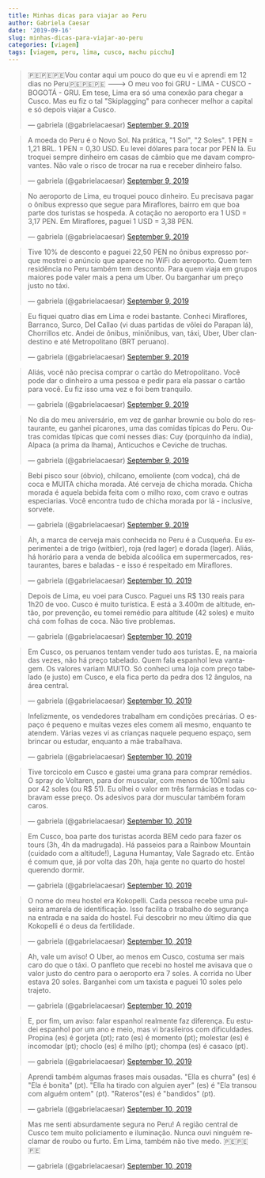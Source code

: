 ```yaml
---
title: Minhas dicas para viajar ao Peru
author: Gabriela Caesar
date: '2019-09-16'
slug: minhas-dicas-para-viajar-ao-peru
categories: [viagem]
tags: [viagem, peru, lima, cusco, machu picchu]
---
```


<blockquote class="twitter-tweet"><p lang="pt" dir="ltr">🇵🇪🇵🇪🇵🇪Vou contar aqui um pouco do que eu vi e aprendi em 12 dias no Peru🇵🇪🇵🇪🇵🇪 ---&gt; O meu voo foi GRU - LIMA - CUSCO - BOGOTÁ - GRU. Em tese, Lima era só uma conexão para chegar a Cusco. Mas eu fiz o tal &quot;Skiplagging&quot; para conhecer melhor a capital e só depois viajar a Cusco.</p>&mdash; gabriela (@gabrielacaesar) <a href="https://twitter.com/gabrielacaesar/status/1171201522199384064?ref_src=twsrc%5Etfw">September 9, 2019</a></blockquote> <script async src="https://platform.twitter.com/widgets.js" charset="utf-8"></script>

<blockquote class="twitter-tweet"><p lang="pt" dir="ltr">A moeda do Peru é o Novo Sol. Na prática, &quot;1 Sol&quot;, &quot;2 Soles&quot;. 1 PEN = 1,21 BRL. 1 PEN = 0,30 USD. Eu levei dólares para tocar por PEN lá. Eu troquei sempre dinheiro em casas de câmbio que me davam comprovantes. Não vale o risco de trocar na rua e receber dinheiro falso.</p>&mdash; gabriela (@gabrielacaesar) <a href="https://twitter.com/gabrielacaesar/status/1171201923451633664?ref_src=twsrc%5Etfw">September 9, 2019</a></blockquote> <script async src="https://platform.twitter.com/widgets.js" charset="utf-8"></script>


<blockquote class="twitter-tweet"><p lang="pt" dir="ltr">No aeroporto de Lima, eu troquei pouco dinheiro. Eu precisava pagar o ônibus expresso que segue para Miraflores, bairro em que boa parte dos turistas se hospeda. A cotação no aeroporto era 1 USD = 3,17 PEN. Em Miraflores, paguei 1 USD = 3,38 PEN.</p>&mdash; gabriela (@gabrielacaesar) <a href="https://twitter.com/gabrielacaesar/status/1171202562118361091?ref_src=twsrc%5Etfw">September 9, 2019</a></blockquote> <script async src="https://platform.twitter.com/widgets.js" charset="utf-8"></script>

<blockquote class="twitter-tweet"><p lang="pt" dir="ltr">Tive 10% de desconto e paguei 22,50 PEN no ônibus expresso porque mostrei o anúncio que aparece no WiFi do aeroporto. Quem tem residência no Peru também tem desconto. Para quem viaja em grupos maiores pode valer mais a pena um Uber. Ou barganhar um preço justo no táxi.</p>&mdash; gabriela (@gabrielacaesar) <a href="https://twitter.com/gabrielacaesar/status/1171202663297552390?ref_src=twsrc%5Etfw">September 9, 2019</a></blockquote> <script async src="https://platform.twitter.com/widgets.js" charset="utf-8"></script>

<blockquote class="twitter-tweet"><p lang="pt" dir="ltr">Eu fiquei quatro dias em Lima e rodei bastante. Conheci Miraflores, Barranco, Surco, Del Callao (vi duas partidas de vôlei do Parapan lá), Chorrillos etc. Andei de ônibus, miniônibus, van, táxi, Uber, Uber clandestino e até Metropolitano (BRT peruano).</p>&mdash; gabriela (@gabrielacaesar) <a href="https://twitter.com/gabrielacaesar/status/1171202818977554438?ref_src=twsrc%5Etfw">September 9, 2019</a></blockquote> <script async src="https://platform.twitter.com/widgets.js" charset="utf-8"></script>

<blockquote class="twitter-tweet"><p lang="pt" dir="ltr">Aliás, você não precisa comprar o cartão do Metropolitano. Você pode dar o dinheiro a uma pessoa e pedir para ela passar o cartão para você. Eu fiz isso uma vez e foi bem tranquilo.</p>&mdash; gabriela (@gabrielacaesar) <a href="https://twitter.com/gabrielacaesar/status/1171203142983307264?ref_src=twsrc%5Etfw">September 9, 2019</a></blockquote> <script async src="https://platform.twitter.com/widgets.js" charset="utf-8"></script>

<blockquote class="twitter-tweet"><p lang="pt" dir="ltr">No dia do meu aniversário, em vez de ganhar brownie ou bolo do restaurante, eu ganhei picarones, uma das comidas típicas do Peru. Outras comidas típicas que comi nesses dias: Cuy (porquinho da índia), Alpaca (a prima da lhama), Anticuchos e Ceviche de truchas.</p>&mdash; gabriela (@gabrielacaesar) <a href="https://twitter.com/gabrielacaesar/status/1171203409745272832?ref_src=twsrc%5Etfw">September 9, 2019</a></blockquote> <script async src="https://platform.twitter.com/widgets.js" charset="utf-8"></script>

<blockquote class="twitter-tweet"><p lang="pt" dir="ltr">Bebi pisco sour (óbvio), chilcano, emoliente (com vodca), chá de coca e MUITA chicha morada. Até cerveja de chicha morada. Chicha morada é aquela bebida feita com o milho roxo, com cravo e outras especiarias. Você encontra tudo de chicha morada por lá - inclusive, sorvete.</p>&mdash; gabriela (@gabrielacaesar) <a href="https://twitter.com/gabrielacaesar/status/1171203843390156801?ref_src=twsrc%5Etfw">September 9, 2019</a></blockquote> <script async src="https://platform.twitter.com/widgets.js" charset="utf-8"></script>

<blockquote class="twitter-tweet"><p lang="pt" dir="ltr">Ah, a marca de cerveja mais conhecida no Peru é a Cusqueña. Eu experimentei a de trigo (witbier), roja (red lager) e dorada (lager). Aliás, há horário para a venda de bebida alcoólica em supermercados, restaurantes, bares e baladas - e isso é respeitado em Miraflores.</p>&mdash; gabriela (@gabrielacaesar) <a href="https://twitter.com/gabrielacaesar/status/1171241455047839746?ref_src=twsrc%5Etfw">September 10, 2019</a></blockquote> <script async src="https://platform.twitter.com/widgets.js" charset="utf-8"></script>

<blockquote class="twitter-tweet"><p lang="pt" dir="ltr">Depois de Lima, eu voei para Cusco. Paguei uns R$ 130 reais para 1h20 de voo. Cusco é muito turística. E está a 3.400m de altitude, então, por prevenção, eu tomei remédio para altitude (42 soles) e muito chá com folhas de coca. Não tive problemas.</p>&mdash; gabriela (@gabrielacaesar) <a href="https://twitter.com/gabrielacaesar/status/1171243272393691136?ref_src=twsrc%5Etfw">September 10, 2019</a></blockquote> <script async src="https://platform.twitter.com/widgets.js" charset="utf-8"></script>

<blockquote class="twitter-tweet"><p lang="pt" dir="ltr">Em Cusco, os peruanos tentam vender tudo aos turistas. E, na maioria das vezes, não há preço tabelado. Quem fala espanhol leva vantagem. Os valores variam MUITO. Só conheci uma loja com preço tabelado (e justo) em Cusco, e ela fica perto da pedra dos 12 ângulos, na área central.</p>&mdash; gabriela (@gabrielacaesar) <a href="https://twitter.com/gabrielacaesar/status/1171244456059789313?ref_src=twsrc%5Etfw">September 10, 2019</a></blockquote> <script async src="https://platform.twitter.com/widgets.js" charset="utf-8"></script>

<blockquote class="twitter-tweet"><p lang="pt" dir="ltr">Infelizmente, os vendedores trabalham em condições precárias. O espaço é pequeno e muitas vezes eles comem ali mesmo, enquanto te atendem. Várias vezes vi as crianças naquele pequeno espaço, sem brincar ou estudar, enquanto a mãe trabalhava.</p>&mdash; gabriela (@gabrielacaesar) <a href="https://twitter.com/gabrielacaesar/status/1171246425088430080?ref_src=twsrc%5Etfw">September 10, 2019</a></blockquote> <script async src="https://platform.twitter.com/widgets.js" charset="utf-8"></script>

<blockquote class="twitter-tweet"><p lang="pt" dir="ltr">Tive torcicolo em Cusco e gastei uma grana para comprar remédios. O spray do Voltaren, para dor muscular, com menos de 100ml saiu por 42 soles (ou R$ 51). Eu olhei o valor em três farmácias e todas cobravam esse preço. Os adesivos para dor muscular também foram caros.</p>&mdash; gabriela (@gabrielacaesar) <a href="https://twitter.com/gabrielacaesar/status/1171247225458122753?ref_src=twsrc%5Etfw">September 10, 2019</a></blockquote> <script async src="https://platform.twitter.com/widgets.js" charset="utf-8"></script>

<blockquote class="twitter-tweet"><p lang="pt" dir="ltr">Em Cusco, boa parte dos turistas acorda BEM cedo para fazer os tours (3h, 4h da madrugada). Há passeios para a Rainbow Mountain (cuidado com a altitude!), Laguna Humantay, Vale Sagrado etc. Então é comum que, já por volta das 20h, haja gente no quarto do hostel querendo dormir.</p>&mdash; gabriela (@gabrielacaesar) <a href="https://twitter.com/gabrielacaesar/status/1171248533032374273?ref_src=twsrc%5Etfw">September 10, 2019</a></blockquote> <script async src="https://platform.twitter.com/widgets.js" charset="utf-8"></script>

<blockquote class="twitter-tweet"><p lang="pt" dir="ltr">O nome do meu hostel era Kokopelli. Cada pessoa recebe uma pulseira amarela de identificação. Isso facilita o trabalho do segurança na entrada e na saída do hostel. Fui descobrir no meu último dia que Kokopelli é o deus da fertilidade.</p>&mdash; gabriela (@gabrielacaesar) <a href="https://twitter.com/gabrielacaesar/status/1171251149304999937?ref_src=twsrc%5Etfw">September 10, 2019</a></blockquote> <script async src="https://platform.twitter.com/widgets.js" charset="utf-8"></script>

<blockquote class="twitter-tweet"><p lang="pt" dir="ltr">Ah, vale um aviso! O Uber, ao menos em Cusco, costuma ser mais caro do que o táxi. O panfleto que recebi no hostel me avisava que o valor justo do centro para o aeroporto era 7 soles. A corrida no Uber estava 20 soles. Barganhei com um taxista e paguei 10 soles pelo trajeto.</p>&mdash; gabriela (@gabrielacaesar) <a href="https://twitter.com/gabrielacaesar/status/1171251904472670208?ref_src=twsrc%5Etfw">September 10, 2019</a></blockquote> <script async src="https://platform.twitter.com/widgets.js" charset="utf-8"></script>

<blockquote class="twitter-tweet"><p lang="pt" dir="ltr">E, por fim, um aviso: falar espanhol realmente faz diferença. Eu estudei espanhol por um ano e meio, mas vi brasileiros com dificuldades. Propina (es) é gorjeta (pt); rato (es) é momento (pt); molestar (es) é incomodar (pt); choclo (es) é milho (pt); chompa (es) é casaco (pt).</p>&mdash; gabriela (@gabrielacaesar) <a href="https://twitter.com/gabrielacaesar/status/1171252860786548770?ref_src=twsrc%5Etfw">September 10, 2019</a></blockquote> <script async src="https://platform.twitter.com/widgets.js" charset="utf-8"></script>

<blockquote class="twitter-tweet"><p lang="pt" dir="ltr">Aprendi também algumas frases mais ousadas. &quot;Ella es churra&quot; (es) é &quot;Ela é bonita&quot; (pt). &quot;Ella ha tirado con alguien ayer&quot; (es) é &quot;Ela transou com alguém ontem&quot; (pt). &quot;Rateros&quot;(es) é &quot;bandidos&quot; (pt).</p>&mdash; gabriela (@gabrielacaesar) <a href="https://twitter.com/gabrielacaesar/status/1171255510026395653?ref_src=twsrc%5Etfw">September 10, 2019</a></blockquote> <script async src="https://platform.twitter.com/widgets.js" charset="utf-8"></script>

<blockquote class="twitter-tweet"><p lang="pt" dir="ltr">Mas me senti absurdamente segura no Peru! A região central de Cusco tem muito policiamento e iluminação. Nunca ouvi ninguém reclamar de roubo ou furto. Em Lima, também não tive medo. 🇵🇪🇵🇪🇵🇪</p>&mdash; gabriela (@gabrielacaesar) <a href="https://twitter.com/gabrielacaesar/status/1171256247397605376?ref_src=twsrc%5Etfw">September 10, 2019</a></blockquote> <script async src="https://platform.twitter.com/widgets.js" charset="utf-8"></script>